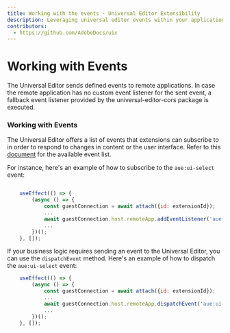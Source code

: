 ```yaml
---
title: Working with the events - Universal Editor Extensibility
description: Leveraging universal editor events within your application
contributors:
  - https://github.com/AdobeDocs/uix
---
```


# Working with Events

The Universal Editor sends defined events to remote applications. In case the remote application has no custom event listener for the sent event, a fallback event listener provided by the universal-editor-cors package is executed.

### Working with Events

The Universal Editor offers a list of events that extensions can subscribe to in order to respond to changes in content or the user interface.
Refer to this [document](https://experienceleague.adobe.com/en/docs/experience-manager-cloud-service/content/implementing/developing/universal-editor/events) for the available event list.

For instance, here's an example of how to subscribe to the `aue:ui-select` event:

```js

    useEffect(() => {
        (async () => {
            const guestConnection = await attach({id: extensionId});
            ...
            await guestConnection.host.remoteApp.addEventListener('aue:ui-select', console.log('event recieved!'));
            ...
        })();
    }, []);
```

If your business logic requires sending an event to the Universal Editor, you can use the `dispatchEvent` method.
Here's an example of how to dispatch the `aue:ui-select` event:

```js
    useEffect(() => {
        (async () => {
            const guestConnection = await attach({id: extensionId});
            ...
            await guestConnection.host.remoteApp.dispatchEvent('aue:ui-select', {data: 'some data'});
            ...
        })();
    }, []);
```